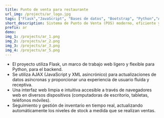 ```yaml
---
title: Punto de venta para restaurante
url_img: /projects/ar_logo.jpg
tags: ["Flask","JavaScript", "Bases de datos", "Bootstrap", "Python","Ajax"]
short_description: Sistema de Punto de Venta (POS) moderno, eficiente y fácil de usar que agiliza las transacciones de ventas y la gestión de inventario.
prefix: ar
demo: 
img_1: /projects/ar_1.png
img_2: /projects/ar_2.png
img_3: /projects/ar_3.png
img_4: /projects/ar_5.png
---
```

- El proyecto utiliza Flask, un marco de trabajo web ligero y flexible para Python, para el backend.
- Se utiliza AJAX (JavaScript y XML asincrónico) para actualizaciones de datos asíncronas y proporcionar una experiencia de usuario fluida y receptiva.
- Una interfaz web limpia e intuitiva accesible a través de navegadores web en diversos dispositivos (computadoras de escritorio, tabletas, teléfonos móviles).
- Seguimiento y gestión de inventario en tiempo real, actualizando automáticamente los niveles de stock a medida que se realizan ventas.